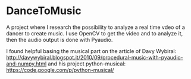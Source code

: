# DanceToMusic
A project where I research the possibility to analyze a real time vdeo of a dancer to create music.
I use OpenCV to get the video and to analyze it, then the audio output is done with Pyaudio.

I found helpful basing the musical part on the article of Davy Wybiral:
  http://davywybiral.blogspot.it/2010/09/procedural-music-with-pyaudio-and-numpy.html
and his project python-musical:
  https://code.google.com/p/python-musical/
